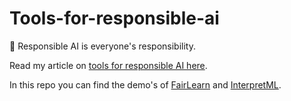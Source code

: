 # Tools-for-responsible-ai

🚩 Responsible AI is everyone's responsibility.

Read my article on [tools for responsible AI here]().

In this repo you can find the demo's of [FairLearn](https://github.com/meganbloemsma/tools-for-responsible-ai/blob/main/fairlearn-quickstart.py) and [InterpretML](https://github.com/meganbloemsma/tools-for-responsible-ai/blob/main/interpretml-quickstart.py).
